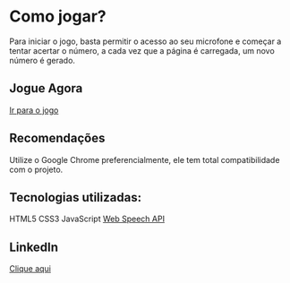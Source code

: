 # Como jogar?

Para iniciar o jogo, basta permitir o acesso ao seu microfone e começar a tentar acertar o número, a cada vez que a página é carregada, um novo número é gerado.

## Jogue Agora

[Ir para o jogo](https://numero-secreto-tau-sand.vercel.app)

## Recomendações

Utilize o Google Chrome preferencialmente, ele tem total compatibilidade com o projeto.

## Tecnologias utilizadas:

HTML5
CSS3
JavaScript
[Web Speech API](https://developer.mozilla.org/en-US/docs/Web/API/Web_Speech_API)

## LinkedIn

[Clique aqui](https://www.linkedin.com/in/bryan-i-moreira/)

